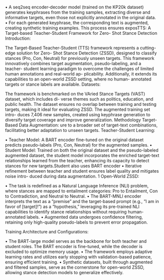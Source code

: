 
• A seq2seq encoder-decoder model (trained on the KP20k dataset) generates keyphrases from the
training samples, extracting diverse and informative targets, even those not explicitly annotated
in the original data.
• For each generated keyphrase, the corresponding text is augmented, creating synthetic training
examples. This process ensures exposTTS: A Target-based Teacher-Student Framework for Zero- Shot Stance Detection 
Introduction:

The Target-Based Teacher-Student (TTS) framework represents a cutting-edge solution for Zero-
Shot Stance Detection (ZSSD), designed to classify stances (Pro, Con, Neutral) for previously unseen
targets. This framework innovatively combines target augmentation, pseudo-labeling, and a teacher-
student learning paradigm to overcome the challenges of limited human annotations and real-world ap-
plicability. Additionally, it extends its capabilities to an open-world ZSSD setting, where no human-
annotated targets or stance labels are available.
Datasets:

The framework is benchmarked on the VAried Stance Targets (VAST) dataset, which includes di-
verse themes such as politics, education, and public health. The dataset ensures no overlap between
training and testing targets, making it ideal for evaluating ZSSD. The augmented training set intro-
duces 7,406 new samples, created using keyphrase generation to diversify target coverage and improve
generalization.
Methodology
Target-Based Data Augmentation:
ure to a broader set of target-text combinations, facilitating
better adaptation to unseen targets.
Teacher-Student Learning:

• Teacher Model: A BART encoder fine-tuned on the original dataset predicts pseudo-labels (Pro,
Con, Neutral) for the augmented samples.
• Student Model: Trained on both the original dataset and the pseudo-labeled augmented dataset,
the student model incorporates the enriched target-text relationships learned from the teacher,
enhancing its capacity to detect stances for new targets.Student also uses BART encoder
• Iterative refinement between teacher and student ensures label quality and mitigates noise intro-
duced during data augmentation.
1
Open-World ZSSD:

• The task is redefined as a Natural Language Inference (NLI) problem, where stances are
mapped to entailment categories: Pro to Entailment, Con to Contradiction, and Neutral to Neutral.
• The BART-MNLI encoder interprets the text as a ”premise” and the target-based prompt (e.g., ”I
am in favor of [target]!”) as a ”hypothesis,” leveraging its pre-trained NLI capabilities to identify
stance relationships without requiring human-annotated labels.
• Augmented data undergoes confidence filtering, retaining only high-quality pseudo-labels to prevent
error propagation.

Training Architecture and Configurations:

• The BART-large model serves as the backbone for both teacher and student roles. The BART
encoder is fine-tuned, while the decoder is excluded to optimize memory usage.
• The framework employs adaptive learning rates and utilizes early stopping with validation-based
patience, ensuring efficient training.
• Synthetic datasets, built through augmented and filtered samples, serve as the cornerstone for
open-world ZSSD, allowing stance detection models to generalize effectively.
